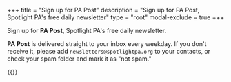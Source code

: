 +++
title = "Sign up for PA Post"
description = "Sign up for PA Post, Spotlight PA's free daily newsletter"
type = "root"
modal-exclude = true
+++

Sign up for **PA Post**, Spotlight PA's free daily newsletter.

**PA Post** is delivered straight to your inbox every weekday. If you don't receive it, please add `newsletters@spotlightpa.org` to your contacts, or check your spam folder and mark it as "not spam."

{{<newsletter-papost>}}
